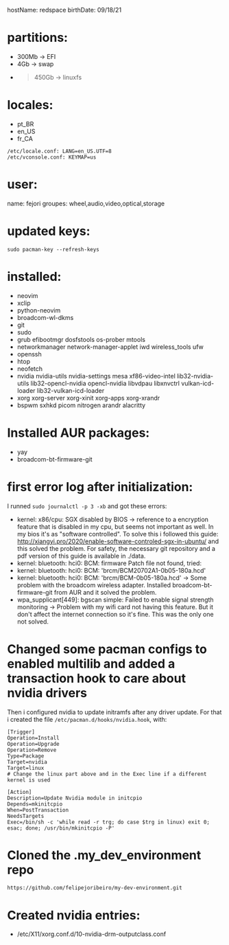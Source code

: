 hostName: redspace
birthDate: 09/18/21


# partitions:
- 300Mb -> EFI
- 4Gb -> swap
- >450Gb -> linuxfs


# locales:
- pt_BR
- en_US
- fr_CA
```
/etc/locale.conf: LANG=en_US.UTF=8
/etc/vconsole.conf: KEYMAP=us
```

# user:
name: fejori
groupes: wheel,audio,video,optical,storage


# updated keys:
`sudo pacman-key --refresh-keys`


# installed:
- neovim
- xclip
- python-neovim
- broadcom-wl-dkms
- git
- sudo
- grub efibootmgr dosfstools os-prober mtools
- networkmanager network-manager-applet iwd wireless_tools ufw
- openssh
- htop
- neofetch
- nvidia nvidia-utils nvidia-settings mesa xf86-video-intel lib32-nvidia-utils lib32-opencl-nvidia opencl-nvidia libvdpau libxnvctrl vulkan-icd-loader lib32-vulkan-icd-loader
- xorg xorg-server xorg-xinit xorg-apps xorg-xrandr
- bspwm sxhkd picom nitrogen arandr alacritty


# Installed AUR packages:
- yay
- broadcom-bt-firmware-git


# first error log after initialization:
I runned `sudo journalctl -p 3 -xb` and got these errors:
- kernel: x86/cpu: SGX disabled by BIOS 
    -> reference to a encryption feature that is disabled in my cpu, but seems not important as well. In my bios it's as "software controlled". To solve this i followed this guide: http://xiangyi.pro/2020/enable-software-controled-sgx-in-ubuntu/ and this solved the problem. For safety, the necessary git repository and a pdf version of this guide is available in ./data.
- kernel: bluetooth: hci0: BCM: firmware Patch file not found, tried:
- kernel: bluetooth: hci0: BCM: 'brcm/BCM20702A1-0b05-180a.hcd'
- kernel: bluetooth: hci0: BCM: 'brcm/BCM-0b05-180a.hcd'
    -> Some problem with the broadcom wireless adapter. Installed broadcom-bt-firmware-git from AUR and it solved the problem.
- wpa_supplicant[449]: bgscan simple: Failed to enable signal strength monitoring
    -> Problem with my wifi card not having this feature. But it don't affect the internet connection so it's fine. This was the only one not solved.


# Changed some pacman configs to enabled multilib and added a transaction hook to care about nvidia drivers
Then i configured nvidia to update initramfs after any driver update. For that i created the file `/etc/pacman.d/hooks/nvidia.hook`, with:
```
[Trigger]
Operation=Install
Operation=Upgrade
Operation=Remove
Type=Package
Target=nvidia
Target=linux
# Change the linux part above and in the Exec line if a different kernel is used

[Action]
Description=Update Nvidia module in initcpio
Depends=mkinitcpio
When=PostTransaction
NeedsTargets
Exec=/bin/sh -c 'while read -r trg; do case $trg in linux) exit 0; esac; done; /usr/bin/mkinitcpio -P'
```

# Cloned the .my_dev_environment repo
```
https://github.com/felipejoribeiro/my-dev-environment.git
```

# Created nvidia entries:
- /etc/X11/xorg.conf.d/10-nvidia-drm-outputclass.conf




